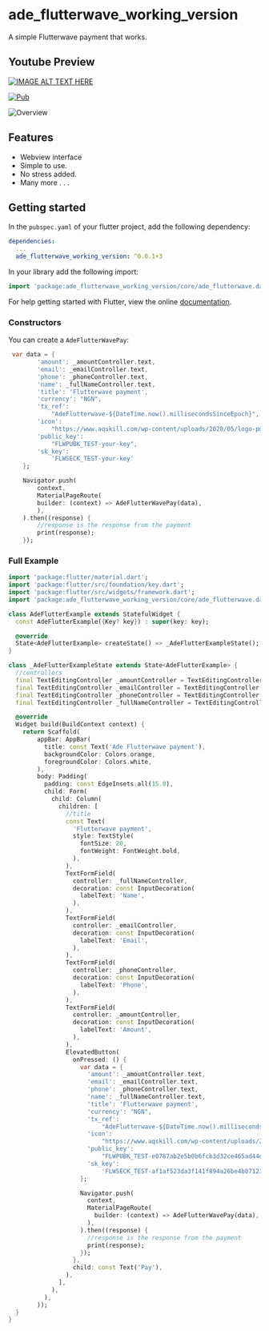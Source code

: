 # ade_flutterwave_working_version

A simple Flutterwave payment that works.

## Youtube Preview

[![IMAGE ALT TEXT HERE](https://img.youtube.com/vi/uOvP3rwnVwQ/0.jpg)](https://www.youtube.com/watch?v=uOvP3rwnVwQ)

[![Pub](https://img.shields.io/pub/v/flutter_slidable.svg)](https://pub.dev/packages/ade_flutterwave_working_version)

![Overview](https://github.com/adeleyeayodeji/ade_flutterwave_working_version/blob/main/screenshot1.png)

## Features

- Webview interface
- Simple to use.
- No stress added.
- Many more . . .

## Getting started

In the `pubspec.yaml` of your flutter project, add the following dependency:

```yaml
dependencies:
  ...
  ade_flutterwave_working_version: ^0.0.1+3
```

In your library add the following import:

```dart
import 'package:ade_flutterwave_working_version/core/ade_flutterwave.dart';
```

For help getting started with Flutter, view the online [documentation](https://flutter.io/).

### Constructors

You can create a `AdeFlutterWavePay`:

```dart
 var data = {
        'amount': _amountController.text,
        'email': _emailController.text,
        'phone': _phoneController.text,
        'name': _fullNameController.text,
        'title': 'Flutterwave payment',
        'currency': "NGN",
        'tx_ref':
            "AdeFlutterwave-${DateTime.now().millisecondsSinceEpoch}",
        'icon':
            "https://www.aqskill.com/wp-content/uploads/2020/05/logo-pde.png",
        'public_key':
            "FLWPUBK_TEST-your-key",
        'sk_key':
            'FLWSECK_TEST-your-key'
    };

    Navigator.push(
        context,
        MaterialPageRoute(
        builder: (context) => AdeFlutterWavePay(data),
        ),
    ).then((response) {
        //response is the response from the payment
        print(response);
    });
```

### Full Example

```Dart
import 'package:flutter/material.dart';
import 'package:flutter/src/foundation/key.dart';
import 'package:flutter/src/widgets/framework.dart';
import 'package:ade_flutterwave_working_version/core/ade_flutterwave.dart';

class AdeFlutterExample extends StatefulWidget {
  const AdeFlutterExample({Key? key}) : super(key: key);

  @override
  State<AdeFlutterExample> createState() => _AdeFlutterExampleState();
}

class _AdeFlutterExampleState extends State<AdeFlutterExample> {
  //controllers
  final TextEditingController _amountController = TextEditingController();
  final TextEditingController _emailController = TextEditingController();
  final TextEditingController _phoneController = TextEditingController();
  final TextEditingController _fullNameController = TextEditingController();

  @override
  Widget build(BuildContext context) {
    return Scaffold(
        appBar: AppBar(
          title: const Text('Ade Flutterwave payment'),
          backgroundColor: Colors.orange,
          foregroundColor: Colors.white,
        ),
        body: Padding(
          padding: const EdgeInsets.all(15.0),
          child: Form(
            child: Column(
              children: [
                //title
                const Text(
                  'Flutterwave payment',
                  style: TextStyle(
                    fontSize: 20,
                    fontWeight: FontWeight.bold,
                  ),
                ),
                TextFormField(
                  controller: _fullNameController,
                  decoration: const InputDecoration(
                    labelText: 'Name',
                  ),
                ),
                TextFormField(
                  controller: _emailController,
                  decoration: const InputDecoration(
                    labelText: 'Email',
                  ),
                ),
                TextFormField(
                  controller: _phoneController,
                  decoration: const InputDecoration(
                    labelText: 'Phone',
                  ),
                ),
                TextFormField(
                  controller: _amountController,
                  decoration: const InputDecoration(
                    labelText: 'Amount',
                  ),
                ),
                ElevatedButton(
                  onPressed: () {
                    var data = {
                      'amount': _amountController.text,
                      'email': _emailController.text,
                      'phone': _phoneController.text,
                      'name': _fullNameController.text,
                      'title': 'Flutterwave payment',
                      'currency': "NGN",
                      'tx_ref':
                          "AdeFlutterwave-${DateTime.now().millisecondsSinceEpoch}",
                      'icon':
                          "https://www.aqskill.com/wp-content/uploads/2020/05/logo-pde.png",
                      'public_key':
                          "FLWPUBK_TEST-e0787ab2e5b0b6fcb3d32ce465ad44d0-X",
                      'sk_key':
                          'FLWSECK_TEST-af1af523da3f141f894a26be4b071230-X'
                    };

                    Navigator.push(
                      context,
                      MaterialPageRoute(
                        builder: (context) => AdeFlutterWavePay(data),
                      ),
                    ).then((response) {
                      //response is the response from the payment
                      print(response);
                    });
                  },
                  child: const Text('Pay'),
                ),
              ],
            ),
          ),
        ));
  }
}
```
